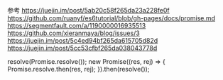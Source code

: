 参考
https://juejin.im/post/5ab20c58f265da23a228fe0f  
https://github.com/ruanyf/es6tutorial/blob/gh-pages/docs/promise.md  
https://segmentfault.com/a/1190000016935513  
https://github.com/xieranmaya/blog/issues/3  
https://juejin.im/post/5c4ed94bf265da615705d82d  
https://juejin.im/post/5cc53cfbf265da038043778d  

resolve(Promise.resolve()); 
new Promise((res, rej) => {
Promise.resolve.then(res, rej);
}).then(resolve());
